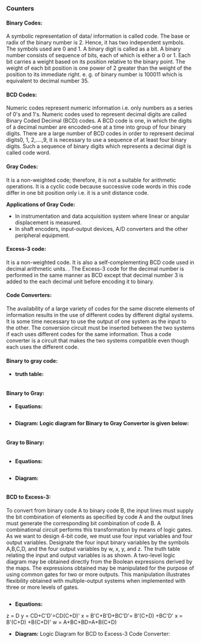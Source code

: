 ### Counters
#### Binary Codes:
A symbolic representation of data/ information is called code. The base or radix of the binary number is 2. Hence, it has two independent symbols. The symbols used are 0 and 1. A binary digit is called as a bit. A binary number consists of sequence of bits, each of which is either a 0 or 1. Each bit carries a weight based on its position relative to the binary point. The weight of each bit position is one power of 2 greater than the weight of the position to its immediate right. e. g. of binary number is 100011 which is equivalent to decimal number 35.

#### BCD Codes:
Numeric codes represent numeric information i.e. only numbers as a series of 0's and 1's. Numeric codes used to represent decimal digits are called Binary Coded Decimal (BCD) codes. A BCD code is one, in which the digits of a decimal number are encoded-one at a time into group of four binary digits. There are a large number of BCD codes in order to represent decimal digits0, 1, 2,....,9, it is necessary to use a sequence of at least four binary digits. Such a sequence of binary digits which represents a decimal digit is called code word.

#### Gray Codes:

It is a non-weighted code; therefore, it is not a suitable for arithmetic operations. It is a cyclic code because successive code words in this code differ in one bit position only i.e. it is a unit distance code.

**Applications of Gray Code:**
* In instrumentation and data acquisition system where linear or angular displacement is measured.
* In shaft encoders, input-output devices, A/D converters and the other peripheral equipment.

#### Excess-3 code:
It is a non-weighted code. It is also a self-complementing BCD code used in decimal arithmetic units. . The Excess-3 code for the decimal number is performed in the same manner as BCD except that decimal number 3 is added to the each decimal unit before encoding it to binary.

 
#### Code Converters:
 
The availability of a large variety of codes for the same discrete elements of information results in the use of different codes by different digital systems. It is some time necessary to use the output of one system as the input to the other. The conversion circuit must be inserted between the two systems if each uses different codes for the same information. Thus a code converter is a circuit that makes the two systems compatible even though each uses the different code.

#### Binary to gray code:
* **truth table:**

<center><img src="images/fig1.png" title="" /></center>

#### Binary to Gray:

* **Equations:**

<center><img src="images/fig2.JPG" title="" /></center>

* **Diagram: Logic diagram for Binary to Gray Convertor is given below:**

<center><img src="images/fig3.JPG" title="" /></center>

#### Gray to Binary:
<center><img src="images/fig4.jpg" title="" /></center>

* **Equations:**

<center><img src="images/fig5.JPG" title="" /></center>

* **Diagram:**

<center><img src="images/fig6.JPG" title="" /></center>

#### BCD to Excess-3: 

To convert from binary code A to binary code B, the input lines must supply the bit combination of elements as specified by code A and the output lines must generate the corresponding bit combination of code B. A combinational circuit performs this transformation by means of logic gates. As we want to design 4-bit code, we must use four input variables and four output variables. Designate the four input binary variables by the symbols A,B,C,D, and the four output variables by w, x, y, and z. The truth table relating the input and output variables is as shown. A two-level logic diagram may be obtained directly from the Boolean expressions derived by the maps. The expressions obtained may be manipulated for the purpose of using common gates for two or more outputs. This manipulation illustrates flexibility obtained with multiple-output systems when implemented with three or more levels of gates.

<center><img src="images/fig7.jpg" title="" /></center>

* **Equations:**

z = D
y = CD+C'D'=CD(C+D)'
x = B'C+B'D+BC'D'= B'(C+D) +BC'D'
x = B'(C+D) +B(C+D)'
w = A+BC+BD=A+B(C+D)

* **Diagram:**
Logic Diagram for BCD to Excess-3 Code Converter:

<center><img src="images/fig8.JPG" title="" /></center>

